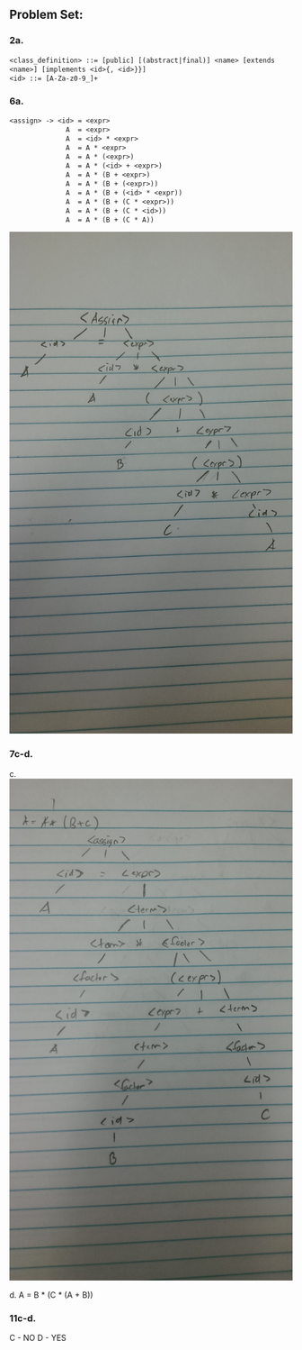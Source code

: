 ## Problem Set:

### 2a.
    <class_definition> ::= [public] [(abstract|final)] <name> [extends <name>] [implements <id>{, <id>}}]
    <id> ::= [A-Za-z0-9_]+

### 6a.
    <assign> -> <id> = <expr>
                  A  = <expr>
                  A  = <id> * <expr>
                  A  = A * <expr>
                  A  = A * (<expr>)
                  A  = A * (<id> + <expr>)
                  A  = A * (B + <expr>)
                  A  = A * (B + (<expr>))
                  A  = A * (B + (<id> * <expr))
                  A  = A * (B + (C * <expr>))
                  A  = A * (B + (C * <id>))
                  A  = A * (B + (C * A))

![ParseTree6a](parseTree.jpg)

### 7c-d.

c. ![ParseTree7c](paseTree2.jpg)

d. A = B * (C * (A + B))


### 11c-d.
C - NO
D - YES
